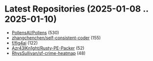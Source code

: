 # Latest Repositories (2025-01-08 .. 2025-01-10)

- [PollensAI/Pollens](https://github.com/PollensAI/Pollens) (530)
- [zhangchenchen/self-consistent-coder](https://github.com/zhangchenchen/self-consistent-coder) (155)
- [f/fig4ai](https://github.com/f/fig4ai) (122)
- [Azr43lKn1ght/Rusty-PE-Packer](https://github.com/Azr43lKn1ght/Rusty-PE-Packer) (52)
- [RhysSullivan/sf-crime-heatmap](https://github.com/RhysSullivan/sf-crime-heatmap) (48)
